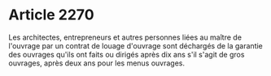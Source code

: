# Article 2270

Les architectes, entrepreneurs et autres personnes liées au maître de l'ouvrage par un contrat de louage d'ouvrage sont déchargés de la garantie des ouvrages qu'ils ont faits ou dirigés après dix ans s'il s'agit de gros ouvrages, après deux ans pour les menus ouvrages.